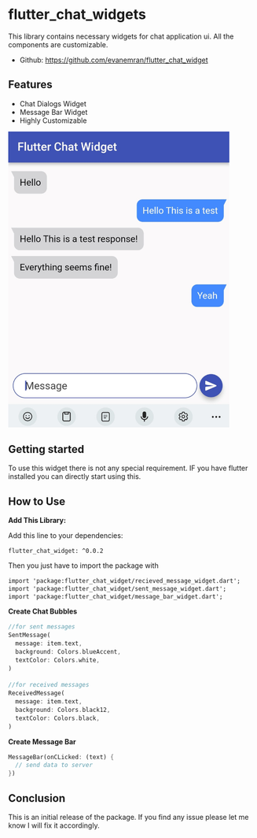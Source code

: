 # flutter_chat_widgets

This library contains necessary widgets for chat application ui. All the components are customizable. 

* Github: https://github.com/evanemran/flutter_chat_widget

## Features

* Chat Dialogs Widget
* Message Bar Widget
* Highly Customizable

<img src="https://raw.githubusercontent.com/evanemran/flutter_chat_widget/master/assets/flutter_chat_widgets.jpg" width="450">

## Getting started

To use this widget there is not any special requirement. IF you have flutter installed you can directly start using this.

## How to Use

**Add This Library:**

Add this line to your dependencies:

```
flutter_chat_widget: ^0.0.2
```

Then you just have to import the package with

```
import 'package:flutter_chat_widget/recieved_message_widget.dart';
import 'package:flutter_chat_widget/sent_message_widget.dart';
import 'package:flutter_chat_widget/message_bar_widget.dart';
```

**Create Chat Bubbles**

```dart
//for sent messages
SentMessage(
  message: item.text,
  background: Colors.blueAccent,
  textColor: Colors.white,
)

//for received messages
ReceivedMessage(
  message: item.text,
  background: Colors.black12,
  textColor: Colors.black,
)
```
**Create Message Bar**

```dart
MessageBar(onCLicked: (text) {
  // send data to server
})
```

## Conclusion

This is an initial release of the package. If you find any issue please let me know I will fix it accordingly.
